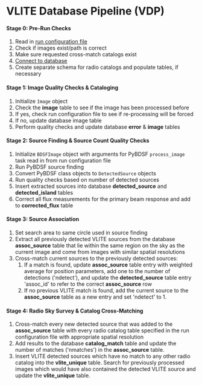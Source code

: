 # VLITE Database Pipeline (VDP)

#### Stage 0: Pre-Run Checks
1. Read in [run configuration file](https://github.com/erichards/VLITE/blob/develop/vdp/example_config.yaml)
2. Check if images exist/path is correct
3. Make sure requested cross-match catalogs exist
4. [Connect to database](https://docs.google.com/spreadsheets/d/e/2PACX-1vR20qGzJ7U3hFBNYZ1IUJWcFpdlOmfjQKv_8pk6aRW7BuljZ6VGNWyagHnsMVkZ6_Y9-Dl1vEwNv8Bg/pubhtml "database schema")
5. Create separate schema for radio catalogs and populate tables, if necessary

#### Stage 1: Image Quality Checks & Cataloging
1. Initialize ``Image`` object
2. Check the **image** table to see if the image has been processed before
3. If yes, check run configuration file to see if re-processing will be forced
4. If no, update database image table
5. Perform quality checks and update database **error** & **image** tables

#### Stage 2: Source Finding & Source Count Quality Checks
1. Initialize ``BDSFImage`` object with arguments for PyBDSF ``process_image``
task read in from run configuration file
2. Run PyBDSF source finding
3. Convert PyBDSF class objects to ``DetectedSource`` objects
4. Run quality checks based on number of detected sources
5. Insert extracted sources into database **detected_source** and
**detected_island** tables
6. Correct all flux measurements for the primary beam response and add to
**corrected_flux** table

#### Stage 3: Source Association
1. Set search area to same circle used in source finding
2. Extract all previously detected VLITE sources from the database **assoc_source**
table that lie within the same region on the sky as the current image and come
from images with similar spatial resolutions
3. Cross-match current sources to the previously detected sources:
    1. If a match is found, update **assoc_source** table entry with weighted
    average for position parameters, add one to the number of detections
    ('ndetect'), and update the **detected_source** table
    entry 'assoc_id' to refer to the correct **assoc_source** row
    2. If no previous VLITE match is found, add the current source to the
    **assoc_source** table as a new entry and set 'ndetect' to 1.

#### Stage 4: Radio Sky Survey & Catalog Cross-Matching
1. Cross-match every new detected source that was added to the **assoc_source**
table with every radio catalog table specified in the run configuration file
with appropriate spatial resolution
2. Add results to the database **catalog_match** table and update the number of
matches ('nmatches') in the **assoc_source** table.
3. Insert VLITE detected sources which have no match to any other radio catalog
into the **vlite_unique** table. Search for previously processed images which
would have also contained the detected VLITE source and update the
**vlite_unique** table.